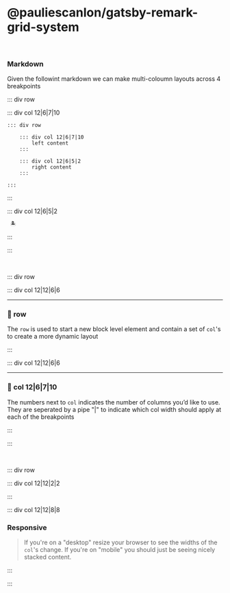 # @pauliescanlon/gatsby-remark-grid-system

<br>

### Markdown

Given the followint markdown we can make multi-coloumn layouts across 4 breakpoints

::: div row

::: div col 12|6|7|10

```
::: div row

    ::: div col 12|6|7|10
        left content
    :::

    ::: div col 12|6|5|2
        right content
    :::

:::

```

:::

::: div col 12|6|5|2

```js
 🏝️
```

:::

:::

<br>

::: div row

::: div col 12|12|6|6

---

### 🤔 row

The `row` is used to start a new block level element and contain a set of `col`'s to create a more dynamic layout

:::

::: div col 12|12|6|6

---

### 🤗 col 12|6|7|10

The numbers next to `col` indicates the number of columns you’d like to use. They are seperated by a pipe "|" to indicate which col width should apply at each of the breakpoints

:::

:::

<br>

::: div row

::: div col 12|12|2|2

:::

::: div col 12|12|8|8

### Responsive

> If you're on a "desktop" resize your browser to see the widths of the `col`'s change. If you're on "mobile" you should just be seeing nicely stacked content.

:::

:::
